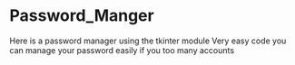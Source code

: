 # Password_Manger
Here is a password manager using the tkinter module
Very easy code you can manage your password easily if you too many accounts 
